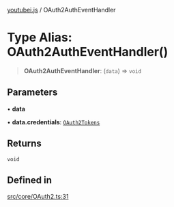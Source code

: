 [youtubei.js](../README.md) / OAuth2AuthEventHandler

# Type Alias: OAuth2AuthEventHandler()

> **OAuth2AuthEventHandler**: (`data`) => `void`

## Parameters

• **data**

• **data.credentials**: [`OAuth2Tokens`](OAuth2Tokens.md)

## Returns

`void`

## Defined in

[src/core/OAuth2.ts:31](https://github.com/LuanRT/YouTube.js/blob/af92984523f90200a18314b94478a2697c9deab0/src/core/OAuth2.ts#L31)
